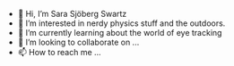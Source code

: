 - 👋 Hi, I’m Sara Sjöberg Swartz
- 👀 I’m interested in nerdy physics stuff and the outdoors.
- 🌱 I’m currently learning about the world of eye tracking
- 💞️ I’m looking to collaborate on ...
- 📫 How to reach me ...

<!---
SaraSjoberg/SaraSjoberg is a ✨ special ✨ repository because its `README.md` (this file) appears on your GitHub profile.
You can click the Preview link to take a look at your changes.
--->
